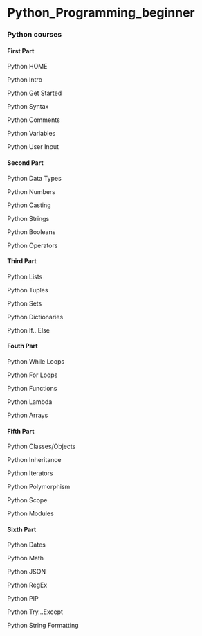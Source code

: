# Python_Programming_beginner


### Python courses

#### First Part
Python HOME

Python Intro

Python Get Started

Python Syntax

Python Comments

Python Variables

Python User Input

#### Second Part
Python Data Types

Python Numbers

Python Casting

Python Strings

Python Booleans

Python Operators

#### Third Part
Python Lists

Python Tuples

Python Sets

Python Dictionaries

Python If...Else

#### Fouth Part
Python While Loops

Python For Loops

Python Functions

Python Lambda

Python Arrays

#### Fifth Part
Python Classes/Objects

Python Inheritance

Python Iterators

Python Polymorphism

Python Scope

Python Modules

#### Sixth Part
Python Dates

Python Math

Python JSON

Python RegEx

Python PIP

Python Try...Except



Python String Formatting

